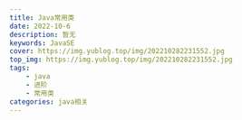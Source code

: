 ```yaml
---
title: Java常用类
date: 2022-10-6
description: 暂无
keywords: JavaSE
cover: https://img.yublog.top/img/202210282231552.jpg
top_img: https://img.yublog.top/img/202210282231552.jpg
tags: 
	- java
	- 进阶
	- 常用类
categories: java相关
---
```

